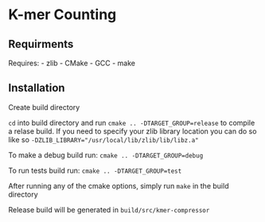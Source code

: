 # K-mer Counting

## Requirments

Requires:
    - zlib
    - CMake
    - GCC
    - make

## Installation

Create build directory

`cd` into build directory and run `cmake .. -DTARGET_GROUP=release` to compile a relase build. If you need to specify your zlib library location you can do so like so `-DZLIB_LIBRARY="/usr/local/lib/zlib/lib/libz.a"`

To make a debug build run: `cmake .. -DTARGET_GROUP=debug`


To run tests build run: `cmake .. -DTARGET_GROUP=test`

After running any of the cmake options, simply run `make` in the build directory


Release build will be generated in `build/src/kmer-compressor`

